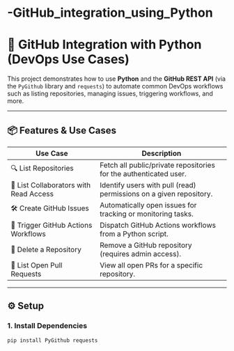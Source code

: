 # -GitHub_integration_using_Python
# 🔗 GitHub Integration with Python (DevOps Use Cases)

This project demonstrates how to use **Python** and the **GitHub REST API** (via the `PyGithub` library and `requests`) to automate common DevOps workflows such as listing repositories, managing issues, triggering workflows, and more.

---

## 📦 Features & Use Cases

| Use Case | Description |
|----------|-------------|
| 🔍 List Repositories | Fetch all public/private repositories for the authenticated user. |
| 👥 List Collaborators with Read Access | Identify users with pull (read) permissions on a given repository. |
| 🛠️ Create GitHub Issues | Automatically open issues for tracking or monitoring tasks. |
| 🚀 Trigger GitHub Actions Workflows | Dispatch GitHub Actions workflows from a Python script. |
| 🧹 Delete a Repository | Remove a GitHub repository (requires admin access). |
| 📜 List Open Pull Requests | View all open PRs for a specific repository. |

---

## ⚙️ Setup

### 1. Install Dependencies

```bash
pip install PyGithub requests
